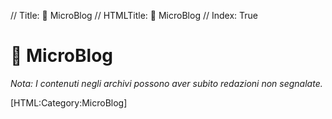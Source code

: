 // Title: 📝️ MicroBlog
// HTMLTitle: <span class="twa twa-memo"><span>📝️</span></span> MicroBlog
// Index: True

# <span class="twa twa-memo"><span>📝️</span></span> MicroBlog

_Nota: I contenuti negli archivi possono aver subito redazioni non segnalate._

<div><span>[HTML:Category:MicroBlog]</span></div>
